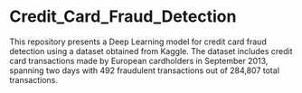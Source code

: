 # Credit_Card_Fraud_Detection
This repository presents a Deep Learning model for credit card fraud detection using a dataset obtained from Kaggle. The dataset includes credit card transactions made by European cardholders in September 2013, spanning two days with 492 fraudulent transactions out of 284,807 total transactions. 
